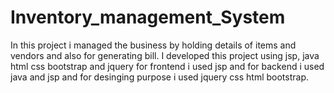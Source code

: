 # Inventory_management_System
In this project i managed the business by holding details of items and vendors and also for generating bill. I developed this project using jsp, java html css bootstrap and jquery for frontend i used jsp and for backend i used java and jsp and for desinging purpose i used jquery css html bootstrap.
